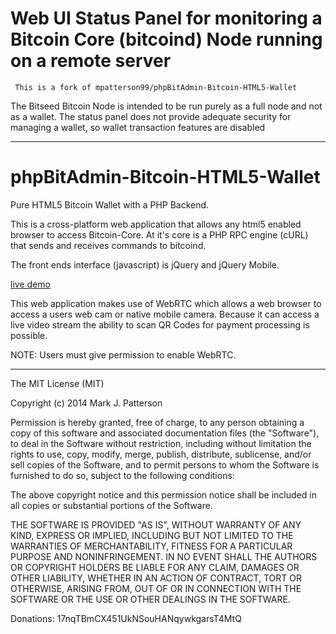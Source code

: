 Web UI Status Panel for monitoring a Bitcoin Core (bitcoind) Node running on a remote server
===========================================================================================
     This is a fork of mpatterson99/phpBitAdmin-Bitcoin-HTML5-Wallet

The Bitseed Bitcoin Node is intended to be run purely as a full node and not as a wallet.  The status panel does not provide adequate security for managing a wallet, so wallet transaction features are disabled

------------------------------------------------------------------------------------------------------

phpBitAdmin-Bitcoin-HTML5-Wallet
=================================

Pure HTML5 Bitcoin Wallet with a PHP Backend.

This is a cross-platform web application that allows any html5 enabled browser to access Bitcoin-Core.   At it's core is a PHP RPC engine (cURL) that sends and receives commands to bitcoind. 

The front ends interface (javascript) is jQuery and jQuery Mobile. 

[live demo](http://phpbitadmin.com/mobile/)

This web application makes use of WebRTC which allows a web browser to access a users web cam or native mobile camera. Because it can access a live video stream the ability to scan QR Codes for payment processing is possible.

NOTE: Users must give permission to enable WebRTC. 



------------------------------------------------------------------------------------------------------------------
The MIT License (MIT)

Copyright (c) 2014 Mark J. Patterson

Permission is hereby granted, free of charge, to any person obtaining a copy
of this software and associated documentation files (the "Software"), to deal
in the Software without restriction, including without limitation the rights
to use, copy, modify, merge, publish, distribute, sublicense, and/or sell
copies of the Software, and to permit persons to whom the Software is
furnished to do so, subject to the following conditions:

The above copyright notice and this permission notice shall be included in
all copies or substantial portions of the Software.

THE SOFTWARE IS PROVIDED "AS IS", WITHOUT WARRANTY OF ANY KIND, EXPRESS OR
IMPLIED, INCLUDING BUT NOT LIMITED TO THE WARRANTIES OF MERCHANTABILITY,
FITNESS FOR A PARTICULAR PURPOSE AND NONINFRINGEMENT. IN NO EVENT SHALL THE
AUTHORS OR COPYRIGHT HOLDERS BE LIABLE FOR ANY CLAIM, DAMAGES OR OTHER
LIABILITY, WHETHER IN AN ACTION OF CONTRACT, TORT OR OTHERWISE, ARISING FROM,
OUT OF OR IN CONNECTION WITH THE SOFTWARE OR THE USE OR OTHER DEALINGS IN
THE SOFTWARE. 

Donations: 17nqTBmCX451UkNSouHANqywkgarsT4MtQ
